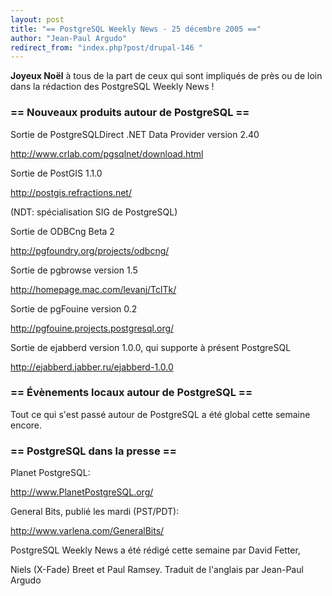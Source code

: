```yaml
---
layout: post
title: "== PostgreSQL Weekly News - 25 décembre 2005 =="
author: "Jean-Paul Argudo"
redirect_from: "index.php?post/drupal-146 "
---
```



<p><strong>Joyeux Noël</strong> à tous de la part de ceux qui sont impliqués de près ou de loin dans la rédaction des PostgreSQL Weekly News&nbsp;!</p>

<!--more-->


<h3>== Nouveaux produits autour de PostgreSQL ==</h3>

<p>Sortie de PostgreSQLDirect .NET Data Provider version 2.40

<a href="http://www.crlab.com/pgsqlnet/download.html" target="_blank">http://www.crlab.com/pgsqlnet/download.html</a>

</p>

<p>

Sortie de PostGIS 1.1.0

<a href="http://postgis.refractions.net/" target="_blank">http://postgis.refractions.net/</a>

(NDT: spécialisation SIG de PostgreSQL)</p>

<p>

Sortie de ODBCng Beta 2

<a href="http://pgfoundry.org/projects/odbcng/" target="_blank">http://pgfoundry.org/projects/odbcng/</a></p>

<p>Sortie de pgbrowse version 1.5

<a href="http://homepage.mac.com/levanj/TclTk/" target="_blank">http://homepage.mac.com/levanj/TclTk/</a>

</p>

<p>Sortie de pgFouine version 0.2

<a href="http://pgfouine.projects.postgresql.org/" target="_blank">http://pgfouine.projects.postgresql.org/</a>

</p>

<p>Sortie de ejabberd version 1.0.0, qui supporte à présent PostgreSQL

<a href="http://ejabberd.jabber.ru/ejabberd-1.0.0" target="_blank">http://ejabberd.jabber.ru/ejabberd-1.0.0</a></p>

<h3>== Évènements locaux autour de PostgreSQL ==</h3>

<p>Tout ce qui s'est passé autour de PostgreSQL a été global cette semaine encore.</p>

<h3>== PostgreSQL dans la presse ==</h3>

<p>Planet PostgreSQL:

<a href="http://www.planetpostgresql.org/" target="_blank">http://www.PlanetPostgreSQL.org/</a></p>

<p>General Bits, publié les mardi (PST/PDT):

<a href="http://www.varlena.com/GeneralBits/" target="_blank">http://www.varlena.com/GeneralBits/</a></p>

<p>

PostgreSQL Weekly News a été rédigé cette semaine par David Fetter,

Niels (X-Fade) Breet et Paul Ramsey. Traduit de l'anglais par Jean-Paul Argudo

</p>